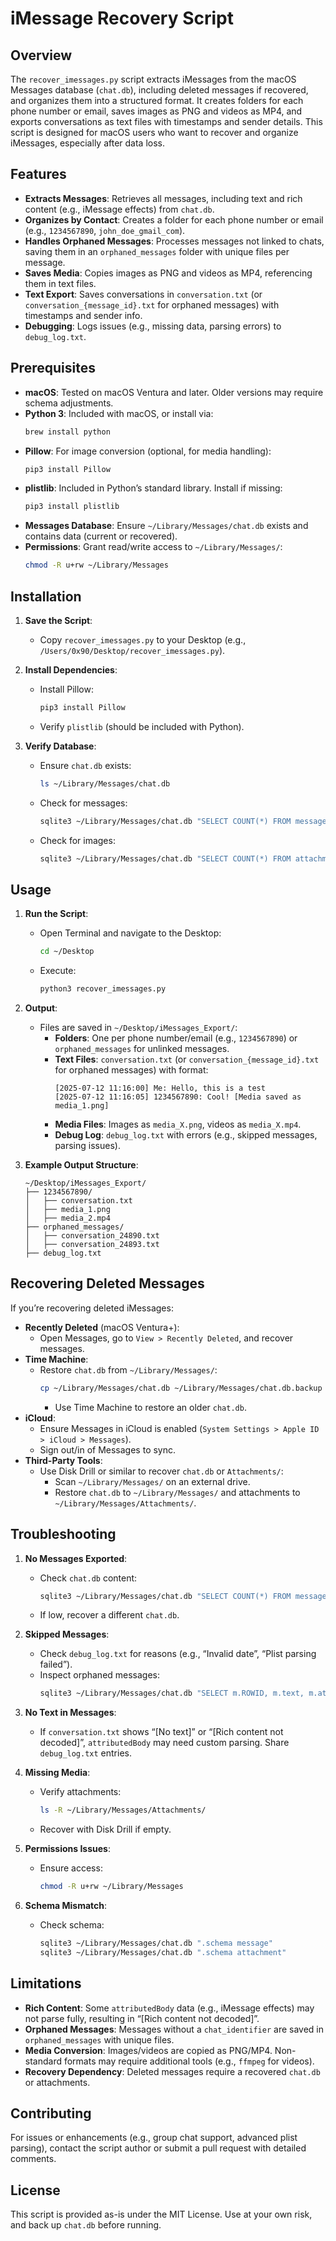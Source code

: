 # iMessage Recovery Script

## Overview

The `recover_imessages.py` script extracts iMessages from the macOS Messages database (`chat.db`), including deleted messages if recovered, and organizes them into a structured format. It creates folders for each phone number or email, saves images as PNG and videos as MP4, and exports conversations as text files with timestamps and sender details. This script is designed for macOS users who want to recover and organize iMessages, especially after data loss.

## Features

- **Extracts Messages**: Retrieves all messages, including text and rich content (e.g., iMessage effects) from `chat.db`.
- **Organizes by Contact**: Creates a folder for each phone number or email (e.g., `1234567890`, `john_doe_gmail_com`).
- **Handles Orphaned Messages**: Processes messages not linked to chats, saving them in an `orphaned_messages` folder with unique files per message.
- **Saves Media**: Copies images as PNG and videos as MP4, referencing them in text files.
- **Text Export**: Saves conversations in `conversation.txt` (or `conversation_{message_id}.txt` for orphaned messages) with timestamps and sender info.
- **Debugging**: Logs issues (e.g., missing data, parsing errors) to `debug_log.txt`.

## Prerequisites

- **macOS**: Tested on macOS Ventura and later. Older versions may require schema adjustments.
- **Python 3**: Included with macOS, or install via:
  ```bash
  brew install python
  ```
- **Pillow**: For image conversion (optional, for media handling):
  ```bash
  pip3 install Pillow
  ```
- **plistlib**: Included in Python’s standard library. Install if missing:
  ```bash
  pip3 install plistlib
  ```
- **Messages Database**: Ensure `~/Library/Messages/chat.db` exists and contains data (current or recovered).
- **Permissions**: Grant read/write access to `~/Library/Messages/`:
  ```bash
  chmod -R u+rw ~/Library/Messages
  ```

## Installation

1. **Save the Script**:
   - Copy `recover_imessages.py` to your Desktop (e.g., `/Users/0x90/Desktop/recover_imessages.py`).

2. **Install Dependencies**:
   - Install Pillow:
     ```bash
     pip3 install Pillow
     ```
   - Verify `plistlib` (should be included with Python).

3. **Verify Database**:
   - Ensure `chat.db` exists:
     ```bash
     ls ~/Library/Messages/chat.db
     ```
   - Check for messages:
     ```bash
     sqlite3 ~/Library/Messages/chat.db "SELECT COUNT(*) FROM message"
     ```
   - Check for images:
     ```bash
     sqlite3 ~/Library/Messages/chat.db "SELECT COUNT(*) FROM attachment WHERE mime_type LIKE 'image/%'"
     ```

## Usage

1. **Run the Script**:
   - Open Terminal and navigate to the Desktop:
     ```bash
     cd ~/Desktop
     ```
   - Execute:
     ```bash
     python3 recover_imessages.py
     ```

2. **Output**:
   - Files are saved in `~/Desktop/iMessages_Export/`:
     - **Folders**: One per phone number/email (e.g., `1234567890`) or `orphaned_messages` for unlinked messages.
     - **Text Files**: `conversation.txt` (or `conversation_{message_id}.txt` for orphaned messages) with format:
       ```
       [2025-07-12 11:16:00] Me: Hello, this is a test
       [2025-07-12 11:16:05] 1234567890: Cool! [Media saved as media_1.png]
       ```
     - **Media Files**: Images as `media_X.png`, videos as `media_X.mp4`.
     - **Debug Log**: `debug_log.txt` with errors (e.g., skipped messages, parsing issues).

3. **Example Output Structure**:
   ```
   ~/Desktop/iMessages_Export/
   ├── 1234567890/
   │   ├── conversation.txt
   │   ├── media_1.png
   │   ├── media_2.mp4
   ├── orphaned_messages/
   │   ├── conversation_24890.txt
   │   ├── conversation_24893.txt
   ├── debug_log.txt
   ```

## Recovering Deleted Messages

If you’re recovering deleted iMessages:
- **Recently Deleted** (macOS Ventura+):
  - Open Messages, go to `View > Recently Deleted`, and recover messages.
- **Time Machine**:
  - Restore `chat.db` from `~/Library/Messages/`:
    ```bash
    cp ~/Library/Messages/chat.db ~/Library/Messages/chat.db.backup
    ```
    - Use Time Machine to restore an older `chat.db`.
- **iCloud**:
  - Ensure Messages in iCloud is enabled (`System Settings > Apple ID > iCloud > Messages`).
  - Sign out/in of Messages to sync.
- **Third-Party Tools**:
  - Use Disk Drill or similar to recover `chat.db` or `Attachments/`:
    - Scan `~/Library/Messages/` on an external drive.
    - Restore `chat.db` to `~/Library/Messages/` and attachments to `~/Library/Messages/Attachments/`.

## Troubleshooting

1. **No Messages Exported**:
   - Check `chat.db` content:
     ```bash
     sqlite3 ~/Library/Messages/chat.db "SELECT COUNT(*) FROM message WHERE text IS NOT NULL OR attributedBody IS NOT NULL"
     ```
   - If low, recover a different `chat.db`.

2. **Skipped Messages**:
   - Check `debug_log.txt` for reasons (e.g., “Invalid date”, “Plist parsing failed”).
   - Inspect orphaned messages:
     ```bash
     sqlite3 ~/Library/Messages/chat.db "SELECT m.ROWID, m.text, m.attributedBody, c.chat_identifier FROM message m LEFT JOIN chat_message_join cmj ON m.ROWID = cmj.message_id LEFT JOIN chat c ON cmj.chat_id = c.ROWID WHERE c.chat_identifier IS NULL LIMIT 10"
     ```

3. **No Text in Messages**:
   - If `conversation.txt` shows “[No text]” or “[Rich content not decoded]”, `attributedBody` may need custom parsing. Share `debug_log.txt` entries.

4. **Missing Media**:
   - Verify attachments:
     ```bash
     ls -R ~/Library/Messages/Attachments/
     ```
   - Recover with Disk Drill if empty.

5. **Permissions Issues**:
   - Ensure access:
     ```bash
     chmod -R u+rw ~/Library/Messages
     ```

6. **Schema Mismatch**:
   - Check schema:
     ```bash
     sqlite3 ~/Library/Messages/chat.db ".schema message"
     sqlite3 ~/Library/Messages/chat.db ".schema attachment"
     ```

## Limitations

- **Rich Content**: Some `attributedBody` data (e.g., iMessage effects) may not parse fully, resulting in “[Rich content not decoded]”.
- **Orphaned Messages**: Messages without a `chat_identifier` are saved in `orphaned_messages` with unique files.
- **Media Conversion**: Images/videos are copied as PNG/MP4. Non-standard formats may require additional tools (e.g., `ffmpeg` for videos).
- **Recovery Dependency**: Deleted messages require a recovered `chat.db` or attachments.

## Contributing

For issues or enhancements (e.g., group chat support, advanced plist parsing), contact the script author or submit a pull request with detailed comments.

## License

This script is provided as-is under the MIT License. Use at your own risk, and back up `chat.db` before running.
